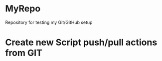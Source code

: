 # MyRepo
Repository for testing my Git/GitHub setup

# Create new Script push/pull actions from GIT
